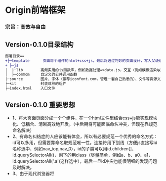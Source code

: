 # Origin前端框架
### 宗旨：高效与自由
## Version-0.1.0目录结构

~~~diff
部署目录==
+├─template      页面每个组件的html+css+js，最后将通过巧妙的页面设计，写入父级组件（页面）的js动态加载
+ ├─js            
│  ├─lib        高频实用的js函数库，例如数据处理=>data.js，交互（例如模板渲染与双向绑定）=>interact.js,url请求=>url.js等
│  ├─commom     自定义的公共调用函数
├─source        图片、字体（推荐iconfont.com，管理一套自己熟悉的）、文件等资源文件
├─kit           封装成熟的组件
├─index.html    入口文件
~~~

## Version-0.1.0 重要思想
- 1、将大页面页面分成一个个组件，在一个html文件里结合css+js能实现模块化、低耦合、清晰高效地开发。（中后期将可能面临命名冲突，但现在靠规范命名解决）
- 2、有命名纠结症的人应该能有体会，所以有必要规范一个优秀的命名方式：id可以多用，但需要靠命名取规范唯一性，连接符用下划线（方便js直接写id名称选中，例如nav_top,nav_0），id的子类可以用id.children[]、id.querySelectorAll()，剩下的用class（尽量简单，例如a、b、a0、a1，id.querySelectorAll('.a')这样选中），最后一旦id冲突也能很明细的发现问题及时解决。
- 3、由于现代浏览器将<style><script>同样视为dom元素，为动态引入提供了很好的基础，因此模块化也是基于此思想进行简单而巧妙地设计，想要理解请多看demo

## 你厌倦了大型框架的条条框框、一知半解、重复定义、臃肿等现象吗?
- 这是一款从原生css+js从头打造的框架，遵循"模块化"、"轻量"、"高效"、"自由"、"粒度调控"、"防护"的开发哲学，目前架构简单清晰，掌握它会对代码思路和脉络熟悉后理解能力和开发速度都会上一个档次，从0.0到1.0就是进阶大神之路。
- 悉心经营这个从新一代浏览器技术上构建的开源共识框架，借鉴行业内精炼优秀的代码，不弄花里胡哨的噱头，踏踏实实讲究高效开发、自由开发。因此值得长期投资，不断学习地过程中也将不断提升思维的深度与广度，能力加速累加效应将会使长期投入的人受益匪浅。
